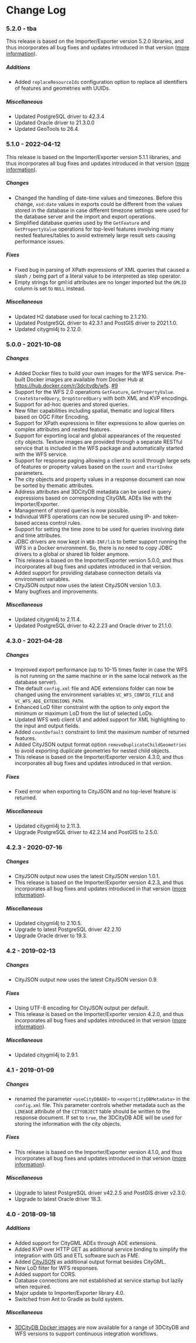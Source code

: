 Change Log
==========

### 5.2.0 - tba

This release is based on the Importer/Exporter version 5.2.0 libraries, and thus incorporates all bug fixes and updates
introduced in that version ([more information](https://github.com/3dcitydb/importer-exporter/releases/tag/v5.2.0)).

##### Additions
* Added `replaceResourceIds` configuration option to replace all identifiers of features and geometries with UUIDs.

##### Miscellaneous
* Updated PostgreSQL driver to 42.3.4
* Updated Oracle driver to 21.3.0.0
* Updated GeoTools to 26.4.

### 5.1.0 - 2022-04-12

This release is based on the Importer/Exporter version 5.1.1 libraries, and thus incorporates all bug fixes and updates
introduced in that version ([more information](https://github.com/3dcitydb/importer-exporter/releases/tag/v5.1.1)).

##### Changes
* Changed the handling of date-time values and timezones. Before this change, `xsd:date` values in exports could be
  different from the values stored in the database in case different timezone settings were used for the database
  server and the import and export operations.
* Simplified database queries used by the `GetFeature` and `GetPropertyValue` operations for top-level features
  involving many nested features/tables to avoid extremely large result sets causing performance issues.

##### Fixes
* Fixed bug in parsing of XPath expressions of XML queries that caused a slash `/` being part of a literal value to
  be interpreted as step operator.
* Empty strings for gml:id attributes are no longer imported but the `GMLID` column is set to `NULL` instead.

##### Miscellaneous
* Updated H2 database used for local caching to 2.1.210.
* Updated PostgreSQL driver to 42.3.1 and PostGIS driver to 2021.1.0.
* Updated citygml4j to 2.12.0.

### 5.0.0 - 2021-10-08

##### Changes
* Added Docker files to build your own images for the WFS service. Pre-built Docker images
  are available from Docker Hub at https://hub.docker.com/r/3dcitydb/wfs. [#9](https://github.com/3dcitydb/web-feature-service/pull/9)
* Support for the WFS 2.0 operations `GetFeature`, `GetPropertyValue`. `CreateStoredQuery`, `DropStoredQuery`
  with both XML and KVP encodings.
* Support for ad-hoc queries and stored queries.
* New filter capabilities including spatial, thematic and logical filters based on OGC Filter Encoding.
* Support for XPath expressions in filter expressions to allow queries on complex attributes and nested features.
* Support for exporting local and global appearances of the requested city objects. Texture images are provided
  through a separate RESTful service that is included in the WFS package and automatically started with the WFS
  service.
* Support for response paging allowing a client to scroll through large sets of features or property values
  based on the `count` and `startIndex` parameters.
* The city objects and property values in a response document can now be sorted by thematic attributes.
* Address attributes and 3DCityDB metadata can be used in query expressions based on corresponding CityGML ADEs
  like with the Importer/Exporter.
* Management of stored queries is now possible.
* Individual WFS operations can now be secured using IP- and token-based access control rules.
* Support for setting the time zone to be used for queries involving date and time attributes.
* JDBC drivers are now kept in `WEB-INF/lib` to better support running the WFS in a Docker environment. So, there
  is no need to copy JDBC drivers to a global or shared lib folder anymore.
* This release is based on the Importer/Exporter version 5.0.0, and thus incorporates all bug fixes and updates
  introduced in that version.
* Added support for providing database connection details via environment variables.
* CityJSON output now uses the latest CityJSON version 1.0.3.
* Many bugfixes and improvements.

##### Miscellaneous
* Updated citygml4j to 2.11.4.
* Updated PostgreSQL driver to 42.2.23 and Oracle driver to 21.1.0.


### 4.3.0 - 2021-04-28

##### Changes
* Improved export performance (up to 10-15 times faster in case the WFS is not running on the same machine or
  in the same local network as the database server).
* The default `config.xml` file and ADE extensions folder can now be changed using the environment variables
  `VC_WFS_CONFIG_FILE` and `VC_WFS_ADE_EXTENSIONS_PATH`.
* Enhanced LoD filter constraint with the option to only export the minimum or maximum LoD from the list of
  selected LoDs.
* Updated WFS web client UI and added support for XML highlighting to the input and output fields.
* Added `countDefault` constraint to limit the maximum number of returned features.
* Added CityJSON output format option `removeDuplicateChildGeometries` to avoid exporting duplicate geometries
  for nested child objects.
* This release is based on the Importer/Exporter version 4.3.0, and thus incorporates all bug fixes and updates
  introduced in that version.

##### Fixes
* Fixed error when exporting to CityJSON and no top-level feature is returned.

##### Miscellaneous
* Updated citygml4j to 2.11.3.
* Upgrade PostgreSQL driver to 42.2.14 and PostGIS to 2.5.0.

### 4.2.3 - 2020-07-16

##### Changes
* CityJSON output now uses the latest CityJSON version 1.0.1.
* This release is based on the Importer/Exporter version 4.2.3, and thus incorporates all bug fixes and updates introduced
in that version ([more information](https://github.com/3dcitydb/importer-exporter/releases/tag/v4.2.3)).

##### Miscellaneous
* Updated citygml4j to 2.10.5.
* Upgrade to latest PostgreSQL driver 42.2.10
* Upgrade Oracle driver to 19.3.

### 4.2 - 2019-02-13

##### Changes
* CityJSON output now uses the latest CityJSON version 0.9.

##### Fixes
* Using UTF-8 encoding for CityJSON output per default.
* This release is based on the Importer/Exporter version 4.2.0, and thus incorporates all bug fixes and updates introduced 
in that version ([more information](https://github.com/3dcitydb/importer-exporter/releases/tag/v4.2.0)). 

##### Miscellaneous 
* Updated citygml4j to 2.9.1.

### 4.1 - 2019-01-09

##### Changes
* renamed the parameter `<useCityDBADE>` to `<exportCityDBMetadata>` in the `config.xml` file. This parameter controls
whether metadata such as the `LINEAGE` attribute of the `CITYOBJECT` table should be written to the response document.
If set to `true`, the 3DCityDB ADE will be used for storing the information with the city objects.

##### Fixes
* This release is based on the Importer/Exporter version 4.1.0, and thus incorporates all bug fixes and updates
introduced in that version ([more information](https://github.com/3dcitydb/importer-exporter/releases/tag/v4.1.0)).

##### Miscellaneous 
* Upgrade to latest PostgreSQL driver v42.2.5 and PostGIS driver v2.3.0.
* Upgrade to latest Oracle driver 18.3.

### 4.0 - 2018-09-18

##### Additions
* Added support for CityGML ADEs through ADE extensions.
* Added KVP over HTTP GET as additional service binding to simplify the integration with GIS and ETL software such as FME.
* Added [CityJSON](http://www.cityjson.org/) as additional output format besides CityGML.
* New LoD filter for WFS responses.
* Added support for CORS.
* Database connections are not established at service startup but lazily when required.
* Major update to Importer/Exporter library 4.0.
* Switched from Ant to Gradle as build system.

##### Miscellaneous 
* [3DCityDB Docker images](https://github.com/tum-gis/3dcitydb-docker-postgis) are now available for a range of 3DCityDB
and WFS versions to support continuous integration workflows.

